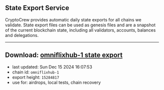 ## State Export Service
CryptoCrew provides automatic daily state exports for all chains we validate. State export files can be used as genesis files and are a snapshot of the current blockchain state, including all validators, accounts, balances and delegations.

---
**Download: [omniflixhub-1 state export](https://dl-eu2.ccvalidators.com/SERVICE/omniflixhub/omniflixhub-1_export_15284817.json)**
---

- last updated: Sun Dec 15 2024 16:07:53
- chain id: `omniflixhub-1`
- export height: `15284817`
- use for: airdrops, local tests, chain recovery
